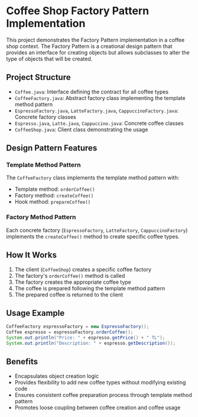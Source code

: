 # Coffee Shop Factory Pattern Implementation

This project demonstrates the Factory Pattern implementation in a coffee shop context. The Factory Pattern is a creational design pattern that provides an interface for creating objects but allows subclasses to alter the type of objects that will be created.

## Project Structure

- `Coffee.java`: Interface defining the contract for all coffee types
- `CoffeeFactory.java`: Abstract factory class implementing the template method pattern
- `EspressoFactory.java`, `LatteFactory.java`, `CappuccinoFactory.java`: Concrete factory classes
- `Espresso.java`, `Latte.java`, `Cappuccino.java`: Concrete coffee classes
- `CoffeeShop.java`: Client class demonstrating the usage

## Design Pattern Features

### Template Method Pattern
The `CoffeeFactory` class implements the template method pattern with:
- Template method: `orderCoffee()`
- Factory method: `createCoffee()`
- Hook method: `prepareCoffee()`

### Factory Method Pattern
Each concrete factory (`EspressoFactory`, `LatteFactory`, `CappuccinoFactory`) implements the `createCoffee()` method to create specific coffee types.

## How It Works

1. The client (`CoffeeShop`) creates a specific coffee factory
2. The factory's `orderCoffee()` method is called
3. The factory creates the appropriate coffee type
4. The coffee is prepared following the template method pattern
5. The prepared coffee is returned to the client

## Usage Example

```java
CoffeeFactory espressoFactory = new EspressoFactory();
Coffee espresso = espressoFactory.orderCoffee();
System.out.println("Price: " + espresso.getPrice() + " TL");
System.out.println("Description: " + espresso.getDescription());
```

## Benefits

- Encapsulates object creation logic
- Provides flexibility to add new coffee types without modifying existing code
- Ensures consistent coffee preparation process through template method pattern
- Promotes loose coupling between coffee creation and coffee usage
